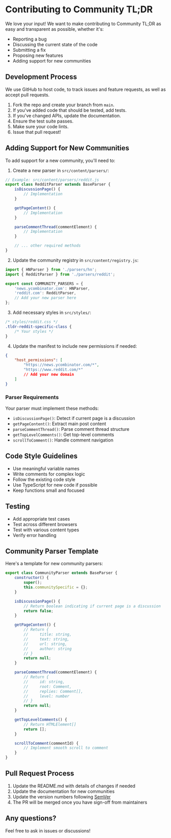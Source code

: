 # Contributing to Community TL;DR

We love your input! We want to make contributing to Community TL;DR as easy and transparent as possible, whether it's:

- Reporting a bug
- Discussing the current state of the code
- Submitting a fix
- Proposing new features
- Adding support for new communities

## Development Process

We use GitHub to host code, to track issues and feature requests, as well as accept pull requests.

1. Fork the repo and create your branch from `main`.
2. If you've added code that should be tested, add tests.
3. If you've changed APIs, update the documentation.
4. Ensure the test suite passes.
5. Make sure your code lints.
6. Issue that pull request!

## Adding Support for New Communities

To add support for a new community, you'll need to:

1. Create a new parser in `src/content/parsers/`:
```javascript
// Example: src/content/parsers/reddit.js
export class RedditParser extends BaseParser {
    isDiscussionPage() {
        // Implementation
    }

    getPageContent() {
        // Implementation
    }

    parseCommentThread(commentElement) {
        // Implementation
    }

    // ... other required methods
}
```

2. Update the community registry in `src/content/registry.js`:
```javascript
import { HNParser } from './parsers/hn';
import { RedditParser } from './parsers/reddit';

export const COMMUNITY_PARSERS = {
    'news.ycombinator.com': HNParser,
    'reddit.com': RedditParser,
    // Add your new parser here
};
```

3. Add necessary styles in `src/styles/`:
```css
/* styles/reddit.css */
.tldr-reddit-specific-class {
    /* Your styles */
}
```

4. Update the manifest to include new permissions if needed:
```json
{
    "host_permissions": [
        "https://news.ycombinator.com/*",
        "https://www.reddit.com/*"
        // Add your new domain
    ]
}
```

### Parser Requirements

Your parser must implement these methods:

- `isDiscussionPage()`: Detect if current page is a discussion
- `getPageContent()`: Extract main post content
- `parseCommentThread()`: Parse comment thread structure
- `getTopLevelComments()`: Get top-level comments
- `scrollToComment()`: Handle comment navigation

## Code Style Guidelines

- Use meaningful variable names
- Write comments for complex logic
- Follow the existing code style
- Use TypeScript for new code if possible
- Keep functions small and focused

## Testing

- Add appropriate test cases
- Test across different browsers
- Test with various content types
- Verify error handling

## Community Parser Template

Here's a template for new community parsers:

```javascript
export class CommunityParser extends BaseParser {
    constructor() {
        super();
        this.communitySpecific = {};
    }

    isDiscussionPage() {
        // Return boolean indicating if current page is a discussion
        return false;
    }

    getPageContent() {
        // Return {
        //     title: string,
        //     text: string,
        //     url: string,
        //     author: string
        // }
        return null;
    }

    parseCommentThread(commentElement) {
        // Return {
        //     id: string,
        //     root: Comment,
        //     replies: Comment[],
        //     level: number
        // }
        return null;
    }

    getTopLevelComments() {
        // Return HTMLElement[]
        return [];
    }

    scrollToComment(commentId) {
        // Implement smooth scroll to comment
    }
}
```

## Pull Request Process

1. Update the README.md with details of changes if needed
2. Update the documentation for new communities
3. Update the version numbers following [SemVer](http://semver.org/)
4. The PR will be merged once you have sign-off from maintainers

## Any questions?

Feel free to ask in issues or discussions!